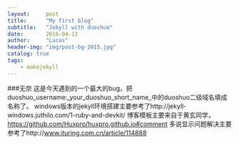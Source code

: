 ```yaml
---
layout:     post
title:      "My first blog"
subtitle:   "Jekyll with duoshuo"
date:       2016-04-13
author:     "Lucas"
header-img: "img/post-bg-2015.jpg"
catalog: true
tags:
    - makejekyll
---
```

###无奈
这是今天遇到的一个最大的bug，把duoshuo_username:_your_duoshuo_short_name_中的duoshuo二级域名填成名称了。
windows版本的jekyll环境搭建主要参考了http://jekyll-windows.juthilo.com/1-ruby-and-devkit/
博客模板主要来自于黄玄同学，https://github.com/Huxpro/huxpro.github.io#comment
多说显示问题解决主要参考了http://www.ituring.com.cn/article/114888